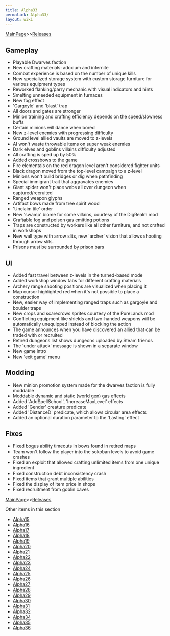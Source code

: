 ```yaml
---
title: Alpha33
permalink: Alpha33/
layout: wiki
---
```


[MainPage](/keeperrl_wiki/ "wikilink")>>[Releases](/keeperrl_wiki/Releases "wikilink")

Gameplay
--------

-	Playable Dwarves faction
-	New crafting materials: adoxium and infernite
-	Combat experience is based on the number of unique kills
-	New specialized storage system with custom storage furniture for various equipment types
-	Reworked flanking/parry mechanic with visual indicators and hints
-	Smelting unneeded equipment in furnaces
-	New fog effect
-	'Gargoyle' and 'blast' trap
-	All doors and gates are stronger
-	Minion training and crafting efficiency depends on the speed/slowness buffs
-	Certain minions will dance when bored
-	New z-level enemies with progressing difficulty
-	Ground level allied vaults are moved to z-levels
-	AI won't waste throwable items on super weak enemies
-	Dark elves and goblins villains difficulty adjusted
-	All crafting is sped up by 50%
-	Added crossbows to the game
-	Fire elementals on the red dragon level aren't considered fighter units
-	Black dragon moved from the top-level campaign to a z-level
-	Minions won't build bridges or dig when pathfinding
-	Special immigrant trait that aggravates enemies
-	Giant spider won't place webs all over dungeon when captured/recruited
-	Ranged weapon glyphs
-	Artifact bows made from tree spirit wood
-	'Unclaim tile' order
-	New 'swamp' biome for some villains, courtesy of the DigRealm mod
-	Craftable fog and poison gas emitting potions
-	Traps are constructed by workers like all other furniture, and not crafted in workshops
-	New wall type with arrow slits, new 'archer' vision that allows shooting through arrow slits.
-	Prisons must be surrounded by prison bars


UI
--

-	Added fast travel between z-levels in the turned-based mode
-	Added workshop window tabs for different crafting materials
-	Archery range shooting positions are visualized when placing it
-	Map cursor highlighted red when it's not possible to place a construction
-	New, easier way of implementing ranged traps such as gargoyle and boulder traps
-	New crops and scarecrows sprites courtesy of the PureLands mod
-	Conflicting equipment like shields and two-handed weapons will be automatically unequipped instead of blocking the action
-	The game announces when you have discovered an allied that can be traded with or recruited
-	Retired dungeons list shows dungeons uploaded by Steam friends
-	The 'under attack' message is shown in a separate window
-	New game intro
-	New 'exit game' menu


Modding
-------

-	New minion promotion system made for the dwarves faction is fully moddable
-	Moddable dynamic and static (world gen) gas effects
-	Added 'AddSpellSchool', 'IncreaseMaxLevel' effects
-	Added 'Gender' creature predicate
-	Added 'DistanceD' predicate, which allows circular area effects
-	Added an optional duration parameter to the 'Lasting' effect


Fixes
-----

-	Fixed bogus ability timeouts in bows found in retired maps
-	Team won't follow the player into the sokoban levels to avoid game crashes
-	Fixed an exploit that allowed crafting unlimited items from one unique ingredient
-	Fixed construction debt inconsistency crash
-	Fixed items that grant multiple abilities
-	Fixed the display of item price in shops
-	Fixed recruitment from goblin caves

[MainPage](/keeperrl_wiki/ "wikilink")>>[Releases](/keeperrl_wiki/Releases "wikilink")

Other items in this section
-    [Alpha15](/keeperrl_wiki/Alpha15 "wikilink")
-    [Alpha16](/keeperrl_wiki/Alpha16 "wikilink")
-    [Alpha17](/keeperrl_wiki/Alpha17 "wikilink")
-    [Alpha18](/keeperrl_wiki/Alpha18 "wikilink")
-    [Alpha19](/keeperrl_wiki/Alpha19 "wikilink")
-    [Alpha20](/keeperrl_wiki/Alpha20 "wikilink")
-    [Alpha21](/keeperrl_wiki/Alpha21 "wikilink")
-    [Alpha22](/keeperrl_wiki/Alpha22 "wikilink")
-    [Alpha23](/keeperrl_wiki/Alpha23 "wikilink")
-    [Alpha24](/keeperrl_wiki/Alpha24 "wikilink")
-    [Alpha25](/keeperrl_wiki/Alpha25 "wikilink")
-    [Alpha26](/keeperrl_wiki/Alpha26 "wikilink")
-    [Alpha27](/keeperrl_wiki/Alpha27 "wikilink")
-    [Alpha28](/keeperrl_wiki/Alpha28 "wikilink")
-    [Alpha29](/keeperrl_wiki/Alpha29 "wikilink")
-    [Alpha30](/keeperrl_wiki/Alpha30 "wikilink")
-    [Alpha31](/keeperrl_wiki/Alpha31 "wikilink")
-    [Alpha32](/keeperrl_wiki/Alpha32 "wikilink")
-    [Alpha34](/keeperrl_wiki/Alpha34 "wikilink")
-    [Alpha35](/keeperrl_wiki/Alpha35 "wikilink")
-    [Alpha36](/keeperrl_wiki/Alpha36 "wikilink")
